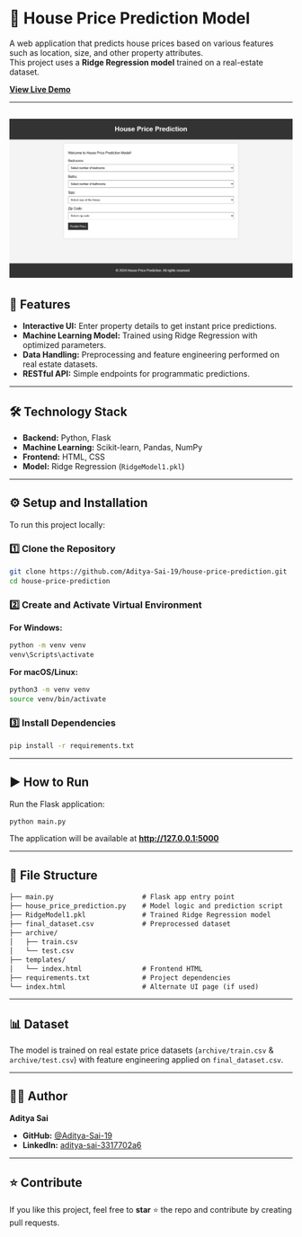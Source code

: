 # 🏡 House Price Prediction Model

A web application that predicts house prices based on various features such as location, size, and other property attributes.  
This project uses a **Ridge Regression model** trained on a real-estate dataset.

[**View Live Demo**](https://bmi-online.vercel.app/)

---

![Project Screenshot](https://raw.githubusercontent.com/Aditya-Sai-19/House_Price_Prediction_Model/main/project-screenshot.png)
---

## 🚀 Features
- **Interactive UI:** Enter property details to get instant price predictions.
- **Machine Learning Model:** Trained using Ridge Regression with optimized parameters.
- **Data Handling:** Preprocessing and feature engineering performed on real estate datasets.
- **RESTful API:** Simple endpoints for programmatic predictions.

---

## 🛠 Technology Stack
- **Backend:** Python, Flask
- **Machine Learning:** Scikit-learn, Pandas, NumPy
- **Frontend:** HTML, CSS
- **Model:** Ridge Regression (`RidgeModel1.pkl`)

---

## ⚙️ Setup and Installation
To run this project locally:

### 1️⃣ Clone the Repository
```bash
git clone https://github.com/Aditya-Sai-19/house-price-prediction.git
cd house-price-prediction
```

### 2️⃣ Create and Activate Virtual Environment
**For Windows:**
```bash
python -m venv venv
venv\Scripts\activate
```
**For macOS/Linux:**
```bash
python3 -m venv venv
source venv/bin/activate
```

### 3️⃣ Install Dependencies
```bash
pip install -r requirements.txt
```

---

## ▶️ How to Run
Run the Flask application:
```bash
python main.py
```
The application will be available at **http://127.0.0.1:5000**

---

## 📂 File Structure
```
├── main.py                      # Flask app entry point
├── house_price_prediction.py    # Model logic and prediction script
├── RidgeModel1.pkl              # Trained Ridge Regression model
├── final_dataset.csv            # Preprocessed dataset
├── archive/
│   ├── train.csv
│   └── test.csv
├── templates/
│   └── index.html               # Frontend HTML
├── requirements.txt             # Project dependencies
└── index.html                   # Alternate UI page (if used)
```

---

## 📊 Dataset
The model is trained on real estate price datasets (`archive/train.csv` & `archive/test.csv`) with feature engineering applied on `final_dataset.csv`.

---

## 👨‍💻 Author
**Aditya Sai**  
- **GitHub:** [@Aditya-Sai-19](https://github.com/Aditya-Sai-19)
- **LinkedIn:** [aditya-sai-3317702a6](https://www.linkedin.com/in/aditya-sai-3317702a6/)

---

## ⭐ Contribute
If you like this project, feel free to **star** ⭐ the repo and contribute by creating pull requests.
